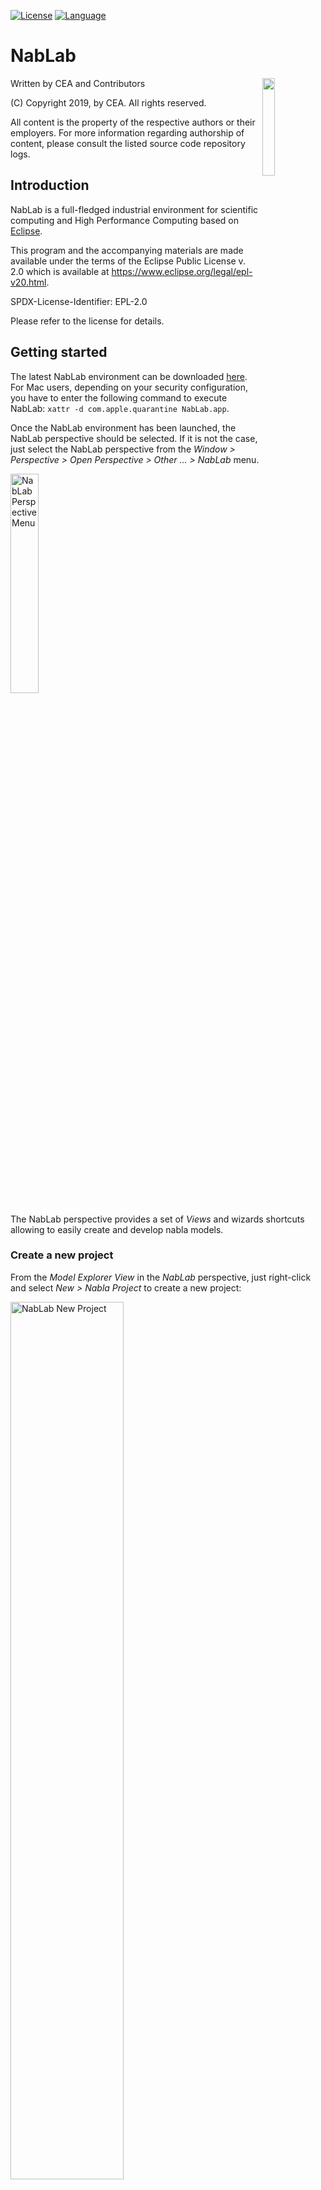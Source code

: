 [![License](https://img.shields.io/badge/license-EPL%202.0-blue.svg)](http://www.eclipse.org/legal/epl-2.0)
[![Language](http://img.shields.io/badge/language-java-brightgreen.svg)](https://www.java.com/)

# NabLab

<img src="http://www.cea.fr/PublishingImages/cea.jpg" width="20%" height="20%" align="right" />

Written by CEA and Contributors

(C) Copyright 2019, by CEA. All rights reserved.

All content is the property of the respective authors or their employers.
For more information regarding authorship of content, please consult the
listed source code repository logs.

## Introduction

NabLab is a full-fledged industrial environment for scientific computing and High Performance Computing based on [Eclipse](https://www.eclipse.org/).

This program and the accompanying materials are made available under the terms of the Eclipse Public License v. 2.0 which is available at https://www.eclipse.org/legal/epl-v20.html.

SPDX-License-Identifier: EPL-2.0

Please refer to the license for details.

## Getting started

The latest NabLab environment can be downloaded [here](https://github.com/cea-hpc/NabLab/releases/tag/v0.2.1). For Mac users, depending on your security configuration, you have to enter the following command to execute NabLab: `xattr -d com.apple.quarantine NabLab.app`.

Once the NabLab environment has been launched, the NabLab perspective should be selected. If it is not the case, just select the NabLab perspective from the *Window > Perspective > Open Perspective > Other ... > NabLab* menu.

<img src="./README_images/NabLab_perspective_menu.png" alt="NabLab Perspective Menu" title="NabLab Perspective Menu" width="30%" height="30%" />

The NabLab perspective provides a set of *Views* and wizards shortcuts allowing to easily create and develop nabla models.

### Create a new project

From the *Model Explorer View* in the *NabLab* perspective, just right-click and select *New > Nabla Project* to create a new project:

<img src="./README_images/NabLab_new_menu.png" alt="NabLab New Project" title="NabLab New Project" width="60%" height="60%" />

You can also create it from the *File > New > Nabla Project* main menu.

A new wizard is launched, asking for a project name and a module name:

<img src="./README_images/NabLab_new_project_wizard.png" alt="NabLab New Project Wizard" title="NabLab New Project Wizard" width="50%" height="50%" />

Just click on the *Finish* button to create the new project. The new project is available in the *Model Explorer View*:

<img src="./README_images/NabLab_new_project_result.png" alt="NabLab New Project Result" title="NabLab New Project Result" width="30%" height="30%" />

It contains two models (*MyModule.nabla*, and *MyModule.nablagen*) in the *nabla.project/src/mymodule/* folder.

To launch the java and kokkos source code generations corresponding to the nabla module, just right-click on the *nabla.project/src/mymodule/MyModule.nablagen* and select *Run As > Launch Generation*

<img src="./README_images/NabLab_nablagen_launch_generation.png" alt="NabLab Launch Generation" title="NabLab Launch Generation" width="50%" height="50%" />

The java and kokkos source code files are generated in *src-gen-java* and *src-gen-cpp* folders respectively.

<img src="./README_images/NabLab_nablagen_generated_files.png" alt="NabLab Generated Files" title="NabLab Generated Files" width="30%" height="30%" />

### Examples project

From the *Model Explorer View* in the *NabLab* perspective, just right-click and select *New > Nabla Examples* to import the examples project:

<img src="./README_images/NabLab_new_menu.png" alt="NabLab Examples" title="NabLab Examples" width="60%" height="60%" />

You can also import it from the *File > New > Nabla Examples* main menu.

A new wizard is launched:

<img src="./README_images/NabLab_nabla_examples_wizard.png" alt="NabLab Examples Wizard" title="NabLab Examples Wizard" width="50%" height="50%" />

Just click on the *Finish* button to import the examples project. The examples project is available in the *Model Explorer View*:

<img src="./README_images/NabLab_nabla_examples_generated_files.png" alt="NabLab Examples Generated Files" title="NabLab Examples Generated Files" width="70%" height="70%" />

It contains a set of Nabla examples including Glace2D, HeatEquation, ImplicitHeatEquation, and ExplicitHeatEquation.

### Latex View

The *Latex View* is located on the bottom right corner of the NabLab environment. It allows to visualize in an elegant way the nabla formulas contained in a *nabla* model.

The *Latex View* is accessible through the *Window > Show View > Other... > Nabla > Latex View* main menu.

This view is automatically updated and synchronized with the selection in the current nabla model editor.

<img src="./README_images/NabLab_latex_view.png" alt="NabLab Latex View" title="NabLab Latex View" width="80%" height="80%" />

## Build via Maven 3.x

To build the NabLab products for Windows/Linux/MacOS and the Eclipse update-site, you can run the following command from the root of the repository:
`mvn clean; mvn verify`.

Note the `';'` after `mvn clean`. 

The products resulting from the build will be accessible in */releng/fr.cea.nabla.updatesite/target/products/NabLab-1.0.0.yyyymmddHHMM-YOUR_PLATFORM.zip*.

The Eclipse update-site resulting from the build will be accessible in */releng/fr.cea.nabla.updatesite/target/fr.cea.nabla.updatesite-1.0.0.yyyymmddHHMM.zip*.

Just install this update-site in an Eclipse 2020-03 with Sirius 6.3.0 and Xtext 2.21.0 already installed to use NabLab.

If you want to skip tests execution, you can run the following command:
`mvn clean; mvn verify -Dmaven.test.skip=true`

## Dependencies

NabLab requires Java 11 or later to build & run. 

It as based on:

Eclipse 2020-03
 * License: EPL-2.0
 * Project: https://www.eclipse.org/downloads/packages/release/2020-03/r

Xtext (2.21)
 * License: EPL-2.0
 * Project: http://projects.eclipse.org/projects/modeling.tmf.xtext
 * Source: https://github.com/eclipse/xtext

Sirius (6.3.0)
 * License: EPL-2.0
 * Project: http://projects.eclipse.org/projects/modeling.sirius
 * Source: https://git.eclipse.org/c/sirius/org.eclipse.sirius.git

JGraphT (1.3.0)
 * License: LGPL-2.1, EPL-2.0
 * Project: http://jgrapht.org
 * Source: https://github.com/jgrapht/jgrapht

JLatexMath (1.0.7)
 * License: GPL-2.0
 * Project: http://www.scilab.org/projects/thirdparty_project/jlatexmath
 * Source: https://github.com/opencollab/jlatexmath

Commons-Math3 (3.6.1)
  * License: Apache v2
  * Project: https://commons.apache.org/proper/commons-math/
  * Source: https://github.com/apache/commons-math
